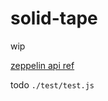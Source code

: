 # solid-tape

wip

[zeppelin api ref](https://docs.openzeppelin.com/test-environment/0.1/api)

todo `./test/test.js`